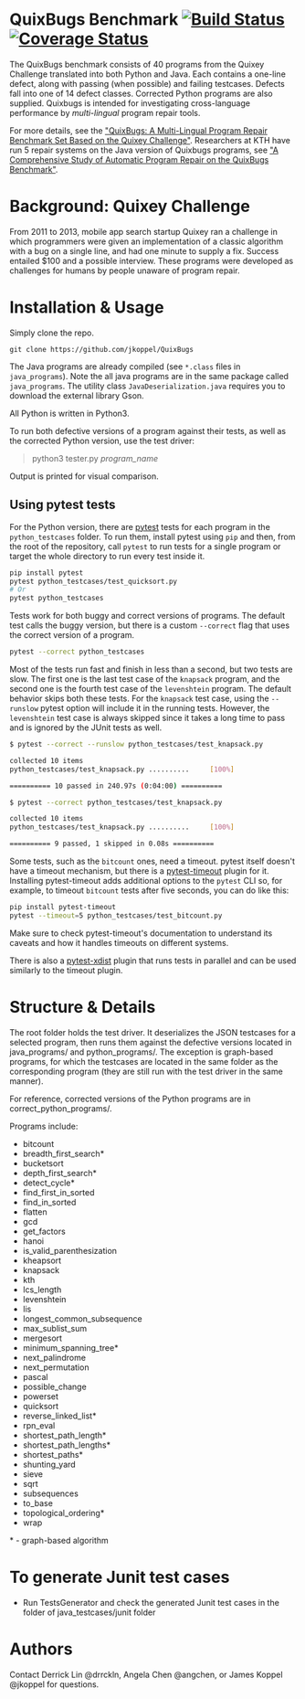 # QuixBugs Benchmark [![Build Status](https://travis-ci.org/jkoppel/QuixBugs.svg?branch=master)](https://travis-ci.org/jkoppel/QuixBugs) [![Coverage Status](https://coveralls.io/repos/github/jkoppel/QuixBugs/badge.svg?branch=master)](https://coveralls.io/repos/github/jkoppel/QuixBugs)

The QuixBugs benchmark consists of 40 programs from the Quixey Challenge translated into both Python and Java. Each contains a one-line defect, along with passing (when possible) and failing testcases. Defects fall into one of 14 defect classes. Corrected Python programs are also supplied. Quixbugs is intended for investigating cross-language performance by _multi-lingual_ program repair tools. 

For more details, see the ["QuixBugs: A Multi-Lingual Program Repair Benchmark Set Based on the Quixey Challenge"](quixbugs.pdf). Researchers at KTH have run 5 repair systems on the Java version of Quixbugs programs, see ["A Comprehensive Study of Automatic Program Repair on the QuixBugs Benchmark"](http://arxiv.org/pdf/1805.03454).

# Background: Quixey Challenge
From 2011 to 2013, mobile app search startup Quixey ran a challenge in which programmers were given an implementation of a classic algorithm with a bug on a single line, and had one minute to supply a fix. Success entailed $100 and a possible interview. These programs were developed as challenges for humans by people unaware of program repair.

# Installation & Usage
Simply clone the repo. 

    git clone https://github.com/jkoppel/QuixBugs
    
The Java programs are already compiled (see `*.class` files in `java_programs`). Note the all java programs are in the same package called `java_programs`. The utility class `JavaDeserialization.java` requires you to download the external library Gson.

All Python is written in Python3.

To run both defective versions of a program against their tests, as well as the corrected Python version, use the test driver:

> python3 tester.py _program\_name_

Output is printed for visual comparison.

## Using pytest tests

For the Python version, there are [pytest](https://pytest.org/) tests for each program in the `python_testcases` folder. To run them, install pytest using `pip` and then, from the root of the repository, call `pytest` to run tests for a single program or target the whole directory to run every test inside it.

```bash
pip install pytest
pytest python_testcases/test_quicksort.py
# Or
pytest python_testcases
```

Tests work for both buggy and correct versions of programs. The default test calls the buggy version, but there is a custom `--correct` flag that uses the correct version of a program.

```bash
pytest --correct python_testcases
```

Most of the tests run fast and finish in less than a second, but two tests are slow. The first one is the last test case of the `knapsack` program, and the second one is the fourth test case of the `levenshtein` program. The default behavior skips both these tests. For the `knapsack` test case, using the `--runslow` pytest option will include it in the running tests. However, the `levenshtein` test case is always skipped since it takes a long time to pass and is ignored by the JUnit tests as well.

```bash
$ pytest --correct --runslow python_testcases/test_knapsack.py

collected 10 items
python_testcases/test_knapsack.py ..........     [100%]

========== 10 passed in 240.97s (0:04:00) ========== 
```

```bash
$ pytest --correct python_testcases/test_knapsack.py

collected 10 items
python_testcases/test_knapsack.py ..........     [100%]

========== 9 passed, 1 skipped in 0.08s ========== 
```

Some tests, such as the `bitcount` ones, need a timeout. pytest itself doesn't have a timeout mechanism, but there is a [pytest-timeout](https://github.com/pytest-dev/pytest-timeout) plugin for it. Installing pytest-timeout adds additional options to the `pytest` CLI so, for example, to timeout `bitcount` tests after five seconds, you can do like this:

```bash
pip install pytest-timeout
pytest --timeout=5 python_testcases/test_bitcount.py
```
Make sure to check pytest-timeout's documentation to understand its caveats and how it handles timeouts on different systems.

There is also a [pytest-xdist](https://github.com/pytest-dev/pytest-xdist) plugin that runs tests in parallel and can be used similarly to the timeout plugin.

# Structure & Details

The root folder holds the test driver. It deserializes the JSON testcases for a selected program, then runs them against the defective versions located in java\_programs/ and python\_programs/. The exception is graph-based programs, for which the testcases are located in the same folder as the corresponding program (they are still run with the test driver in the same manner).

For reference, corrected versions of the Python programs are in correct\_python\_programs/.

Programs include:
- bitcount
- breadth\_first\_search\*
- bucketsort
- depth\_first\_search\*
- detect\_cycle\*
- find\_first\_in\_sorted
- find\_in\_sorted
- flatten
- gcd
- get\_factors
- hanoi
- is\_valid\_parenthesization
- kheapsort
- knapsack
- kth
- lcs\_length
- levenshtein
- lis
- longest\_common\_subsequence
- max\_sublist\_sum
- mergesort
- minimum\_spanning\_tree\*
- next\_palindrome
- next\_permutation
- pascal
- possible\_change
- powerset
- quicksort
- reverse\_linked\_list\*
- rpn\_eval
- shortest\_path\_length\*
- shortest\_path\_lengths\*
- shortest\_paths\*
- shunting\_yard
- sieve
- sqrt
- subsequences
- to\_base
- topological\_ordering\*
- wrap

\* - graph-based algorithm

# To generate Junit test cases
- Run TestsGenerator and check the generated Junit test cases in the folder of java_testcases/junit folder

# Authors
Contact Derrick Lin @drrckln, Angela Chen @angchen, or James Koppel @jkoppel for questions.
